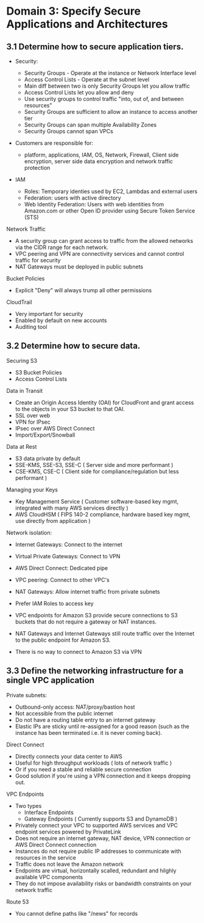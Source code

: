 # Domain 3: Specify Secure Applications and Architectures

## 3.1 Determine how to secure application tiers.

- Security:
  - Security Groups - Operate at the instance or Network Interface level
  - Access Control Lists - Operate at the subnet level
  - Main diff between two is only Security Groups let you allow traffic
  - Access Control Lists let you allow and deny
  - Use security groups to control traffic "into, out of, and between resources"
  - Security Groups are sufficient to allow an instance to access another tier
  - Security Groups can span multiple Availability Zones 
  - Security Groups cannot span VPCs
  
- Customers are responsible for:
  - platform, applications, IAM, OS, Network, Firewall, Client side encryption, server side data encryption and network traffic protection
- IAM
  - Roles: Temporary identies used by EC2, Lambdas and external users
  - Federation: users with active directory
  - Web Identity Federation: Users with web identities from Amazon.com  or other Open ID provider using Secure Token Service (STS)

Network Traffic
- A security group can grant access to traffic from the allowed networks via the CIDR range for each
network. 
- VPC peering and VPN are connectivity services and cannot control traffic for security
- NAT Gateways must be deployed in public subnets

Bucket Policies
- Explicit "Deny" will always trump all other permissions

CloudTrail
- Very important for security
- Enabled by default on new accounts
- Auditing tool

## 3.2 Determine how to secure data.

Securing S3
- S3 Bucket Policies
- Access Control Lists

Data in Transit
- Create an Origin Access Identity (OAI) for CloudFront and grant access to the objects in your S3 bucket to that OAI.
- SSL over web
- VPN for IPsec
- IPsec over AWS Direct Connect
- Import/Export/Snowball

Data at Rest
- S3 data private by default
- SSE-KMS, SSE-S3, SSE-C ( Server side and more performant )
- CSE-KMS, CSE-C ( Client side for compliance/regulation but less performant )

Managing your Keys
- Key Management Service ( Customer software-based key mgmt, integrated with many AWS services directly )
- AWS CloudHSM ( FIPS 140-2 compliance, hardware based key mgmt, use directly from application )

Network isolation:
- Internet Gateways: Connect to the internet
- Virtual Private Gateways: Connect to VPN
- AWS Direct Connect: Dedicated pipe
- VPC peering: Connect to other VPC's
- NAT Gateways: Allow internet traffic from private subnets
- Prefer IAM Roles to access key
 
- VPC endpoints for Amazon S3 provide secure connections to S3 buckets that do not require a
gateway or NAT instances. 
- NAT Gateways and Internet Gateways still route traffic over the Internet to the
public endpoint for Amazon S3. 
- There is no way to connect to Amazon S3 via VPN

## 3.3 Define the networking infrastructure for a single VPC application

Private subnets:
- Outbound-only access: NAT/proxy/bastion host
- Not accessible from the public internet
- Do not have a routing table entry to an internet gateway
- Elastic IPs are sticky until re-assigned for a good reason (such as the instance has been terminated i.e. it is never coming back).

Direct Connect
- Directly connects your data center to AWS
- Useful for high throughput workloads ( lots of network traffic )
- Or if you need a stable and reliable secure connection
- Good solution if you're using a VPN connection and it keeps dropping out. 

VPC Endpoints
- Two types
  - Interface Endpoints
  - Gateway Endpoints ( Currently supports S3 and DynamoDB )
- Privately connect your VPC to supported AWS services and VPC endpoint services powered by PrivateLink
- Does not require an internet gateway, NAT device, VPN connection or AWS Direct Connect connection
- Instances do not require public IP addresses to communicate with resources in the service
- Traffic does not leave the Amazon network
- Endpoints are virtual, horizontally scalled, redundant and hilghly available VPC components 
- They do not impose availability risks or bandwidth constraints on your network traffic

Route 53
- You cannot define paths like "/news" for records  
